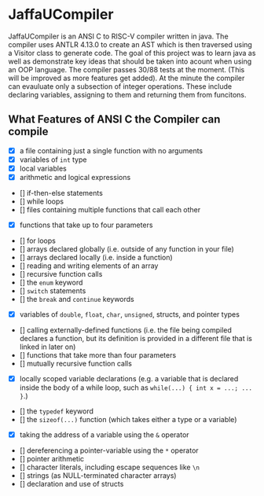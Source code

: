 # JaffaUCompiler
JaffaUCompiler is an ANSI C to RISC-V compiler written in java. The compiler uses ANTLR 4.13.0 to create an AST which is then traversed using a Visitor class to generate code. The goal of this project was to learn java as well as demonstrate key ideas that should be taken into acount when using an OOP language. The compiler passes 30/88 tests at the moment. (This will be improved as more features get added). At the minute the compiler can evauluate only a subsection of integer operations. These include declaring variables, assigning to them and returning them from funcitons.

## What Features of ANSI C the Compiler can compile

- [x] a file containing just a single function with no arguments
- [x] variables of `int` type
- [x] local variables
- [x] arithmetic and logical expressions
- [] if-then-else statements
- [] while loops
- [] files containing multiple functions that call each other
- [x] functions that take up to four parameters
- [] for loops
- [] arrays declared globally (i.e. outside of any function in your file)
- [] arrays declared locally (i.e. inside a function)
- [] reading and writing elements of an array
- [] recursive function calls
- [] the `enum` keyword
- [] `switch` statements
- [] the `break` and `continue` keywords
- [x] variables of `double`, `float`, `char`, `unsigned`, structs, and pointer types
- [] calling externally-defined functions (i.e. the file being compiled declares a function, but its definition is provided in a different file that is linked in later on)
- [] functions that take more than four parameters
- [] mutually recursive function calls
- [x] locally scoped variable declarations (e.g. a variable that is declared inside the body of a while loop, such as `while(...) { int x = ...; ... }`.)
- [] the `typedef` keyword
- [] the `sizeof(...)` function (which takes either a type or a variable)
- [x] taking the address of a variable using the `&` operator
- [] dereferencing a pointer-variable using the `*` operator
- [] pointer arithmetic
- [] character literals, including escape sequences like `\n`
- [] strings (as NULL-terminated character arrays)
- [] declaration and use of structs























